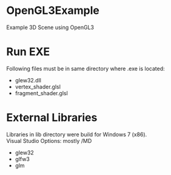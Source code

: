 OpenGL3Example
==============

Example 3D Scene using OpenGL3

Run EXE
==============
Following files must be in same directory where .exe is located:

- glew32.dll
- vertex_shader.glsl
- fragment_shader.glsl

External Libraries
==============

Libraries in lib directory were build for Windows 7 (x86).<br />
Visual Studio Options: mostly /MD

- glew32
- glfw3
- glm

